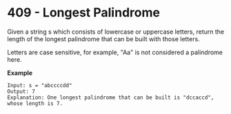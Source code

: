 # 409 - Longest Palindrome

Given a string s which consists of lowercase or uppercase letters, return the length of the longest palindrome that can be built with those letters.

Letters are case sensitive, for example, "Aa" is not considered a palindrome here.

**Example**
```
Input: s = "abccccdd"
Output: 7
Explanation: One longest palindrome that can be built is "dccaccd", whose length is 7.
```
